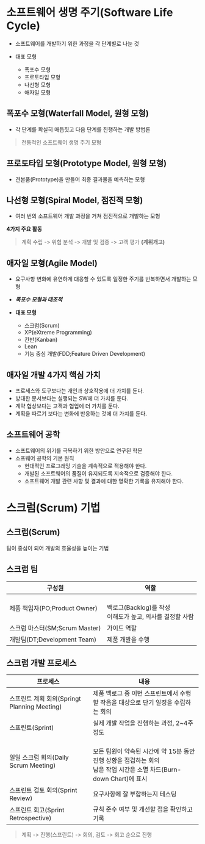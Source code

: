 # 소프트웨어 생명 주기(Software Life Cycle)
- 소프트웨어를 개발하기 위한 과정을 각 단계별로 나눈 것

- 대표 모형
  - 폭포수 모형
  - 프로토타입 모형
  - 나선형 모형
  - 애자일 모형

## 폭포수 모형(Waterfall Model, 원형 모형)
- 각 단계를 확실히 매듭짓고 다음 단계를 진행하는 개발 방법론
> 전통적인 소프트웨어 생명 주기 모형

## 프로토타입 모형(Prototype Model, 원형 모형)
- 견본품(Prototype)을 만들어 최종 결과물을 예측하는 모형

## 나선형 모형(Spiral Model, 점진적 모형)
- 여러 번의 소프트웨어 개발 과정을 거쳐 점진적으로 개발하는 모형

**4가지 주요 활동**
 
> 계획 수립 -> 위험 분석 -> 개발 및 검증 -> 고객 평가 **(계위개고)**


## 애자일 모형(Agile Model)

- 요구사항 변화에 유연하게 대응할 수 있도록 일정한 주기를 반복하면서 개발하는 모형

- ***폭포수 모형과 대조적***

- **대표 모형**
  - 스크럼(Scrum)
  - XP(eXtreme Programming)
  - 칸반(Kanban)
  - Lean
  - 기능 중심 개발(FDD;Feature Driven Development)

## 애자일 개발 4가지 핵심 가치
-  프로세스와 도구보다는 개인과 상호작용에 더 가치를 둔다.
-  방대한 문서보다는 실행되는 SW에 더 가치를 둔다.
-  계약 협상보다는 고객과 협업에 더 가치를 둔다.
-  계획을 따르기 보다는 변화에 반응하는 것에 더 가치를 둔다.

## 소프트웨어 공학
- 소프트웨어의 위기를 극복하기 위한 방안으로 연구된 학문
- 소프웨어 공학의 기본 원칙
  - 현대적인 프로그래밍 기술을 계속적으로 적용해야 한다.
  - 개발된 소프트웨어의 품질이 유지되도록 지속적으로 검증해야 한다.
  - 소프트웨어 개발 관련 사항 및 결과에 대한 명확한 기록을 유지해야 한다.

# 스크럼(Scrum) 기법

## 스크럼(Scrum)
팀이 중심이 되어 개발의 효율성을 높이는 기법

## 스크럼 팀

|구성원|역할|
|---|---|
|제품 책임자(PO;Product Owner)| <br>백로그(Backlog)를 작성</br> 이해도가 높고, 의사를 결정할 사람|
|스크럼 마스터(SM;Scrum Master)|가이드 역할|
|개발팀(DT;Development Team)|제품 개발을 수행|

## 스크럼 개발 프로세스

|프로세스|내용|
|---|---|
|스프린트 계획 회의(Springt Planning Meeting)|제품 백로그 중 이번 스프린트에서 수행할 작읍을 대상으로 단기 일정을 수립하는 회의|
|스프린트(Sprint)|실제 개발 작업을 진행하는 과정, 2~4주 정도|
|일일 스크럼 회의(Daily Scrum Meeting)|<br>모든 팀원이 약속된 시간에 약 15분 동안 진행 상황을 점검하는 회의</br>남은 작업 시간은 소멸 차드(Burn-down Chart)에 표시|
|스프린트 검토 회의(Sprint Review)|요구사항에 잘 부합하는지 테스팅|
|스프린트 회고(Sprint Retrospective)|규칙 준수 여부 및 개선할 점을 확인하고 기록|

> 계획 -> 진행(스프린트) -> 회의, 검토 -> 회고 순으로 진행


